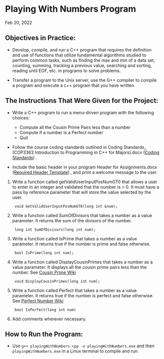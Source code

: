 # Playing With Numbers Program

Feb 20, 2022


## Objectives in Practice:

- Develop, compile, and run a C++ program that requires the definition and use of functions that utilize fundamental algorithms studied to perform common tasks, such as finding the max and min of a data set, counting, summing, tracking a previous value, searching and sorting, reading until EOF, etc. in programs to solve problems.
  
- Transfer a program to the Unix server, use the G++ compiler to compile a program and execute a c++ program that you have written


## The Instructions That Were Given for the Project:


- Write a C++ program to run a menu-driven program with the following choices:
  - Compute all the Cousin Prime Pairs less than a number
  - Compute if a number is a Perfect number
  - Quit

- Follow the course coding standards outlined in Coding Standards_ (COP3363 Introduction to Programming in C++ for Majors).docx ([Coding Standards](https://canvas.fsu.edu/courses/193490/files/15396757/download)) .

- Include the basic header in your program Header for Assignments.docx ([Required Header Template](https://canvas.fsu.edu/courses/193490/files/15396772/download)) , and print a welcome message to the user.

1. Write a function called getValidUserInputPosNumGT0 that allows a user to enter in an integer and validated that the number is > 0. It must have a pass by reference parameter that will store the value selected by the user.

        void GetValidUserInputPosNumGT0(long int &num);

2. Write a function called SumOfDivisors that takes a number as a value parameter. It returns the sum of the divisors of the number.

        long int SumOfDivisors(long int num);

3. Write a function called IsPrime that takes a number as a value parameter. It returns true if the number is prime and false otherwise.

        bool IsPrime(long int num);

4. Write a function called DisplayCousinPrimes that takes a number as a value parameter. It displays all the cousin prime pairs less than the number. See [Cousin Prime Wiki](https://en.wikipedia.org/wiki/Cousin_prime)

        void DisplayCousinPrimes(long int num);
  

5. Write a function called Perfect that takes a number as a value parameter. It returns true if the number is perfect and false otherwise. See [Perfect Number Wiki](https://en.wikipedia.org/wiki/Perfect_number)

        bool IsPerfect(long int num)

6. Add comments wherever necessary. 


## How to Run the Program:

- Use ```g++ playingWithNumbers.cpp -o playingWithNumbers.exe``` and then ```playingWithNumbers.exe``` in a Linux terminal to compile and run.
